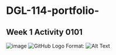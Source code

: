 # DGL-114-portfolio-
## Week 1 Activity 0101
<img src="C\Users\amarjit\Desktop\index.jpg"
alt="image"
/>
![GitHub Logo](/images/logo.png)
Format: ![Alt Text](url)

